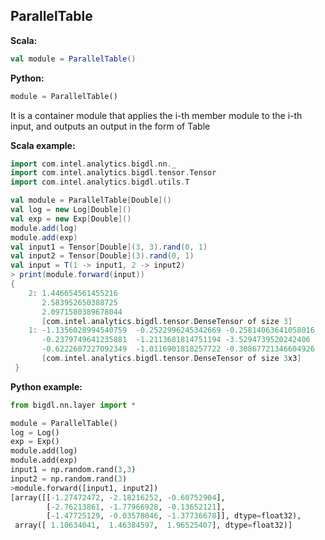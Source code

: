 ## ParallelTable ##

**Scala:**
```scala
val module = ParallelTable()
```
**Python:**
```python
module = ParallelTable()
```

It is a container module that applies the i-th member module to the i-th
 input, and outputs an output in the form of Table
 
**Scala example:**
```scala
import com.intel.analytics.bigdl.nn._
import com.intel.analytics.bigdl.tensor.Tensor
import com.intel.analytics.bigdl.utils.T 

val module = ParallelTable[Double]()
val log = new Log[Double]()
val exp = new Exp[Double]()
module.add(log)
module.add(exp)
val input1 = Tensor[Double](3, 3).rand(0, 1)
val input2 = Tensor[Double](3).rand(0, 1)
val input = T(1 -> input1, 2 -> input2)
> print(module.forward(input))
{
	2: 1.446654561455216
	   2.583952650388725
	   2.0971580389678044
	   [com.intel.analytics.bigdl.tensor.DenseTensor of size 3]
	1: -1.1356028994540759	-0.2522996245342669	-0.25814063641058016	
	   -0.2379749641235881	-1.2113681814751194	-3.5294739520242406	
	   -0.6222607227092349	-1.0116901818257722	-0.30867721346604926	
	   [com.intel.analytics.bigdl.tensor.DenseTensor of size 3x3]
 }
```

**Python example:**
```python
from bigdl.nn.layer import *

module = ParallelTable()
log = Log()
exp = Exp()
module.add(log)
module.add(exp)
input1 = np.random.rand(3,3)
input2 = np.random.rand(3)
>module.forward([input1, input2])
[array([[-1.27472472, -2.18216252, -0.60752904],
        [-2.76213861, -1.77966928, -0.13652121],
        [-1.47725129, -0.03578046, -1.37736678]], dtype=float32),
 array([ 1.10634041,  1.46384597,  1.96525407], dtype=float32)]
```